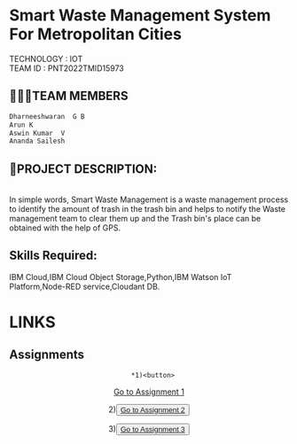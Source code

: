 

# Smart Waste Management System For Metropolitan Cities
TECHNOLOGY : IOT <br>
TEAM ID : PNT2022TMID15973

## 👨‍👩‍👦TEAM MEMBERS
```html
Dharneeshwaran  G B   
Arun K
Aswin Kumar  V
Ananda Sailesh
```

## 📒PROJECT DESCRIPTION:
<br>In simple words, Smart Waste Management is a waste management process to identify the amount of trash in the trash bin and helps to notify the Waste management team to clear them up and the Trash bin's place can be obtained with the help of GPS.  <br>


## Skills Required:
IBM Cloud,IBM Cloud Object Storage,Python,IBM Watson IoT Platform,Node-RED service,Cloudant DB.

# **LINKS**
## Assignments
<div align="center">

      *1)<button>
   <a href="https://github.com/IBM-EPBL/IBM-Project-30472-1660147127/tree/main/Assessments/Team_Member_1/Arun%20K_Assignment%201"> Go to Assignment 1 </a>
</button>

   2)<button>
   <a href="https://github.com/IBM-EPBL/IBM-Project-30472-1660147127/tree/main/Assessments/Team_Member_1/Arun%20K_Assignment%202"> Go to Assignment 2 </a>
 </button>

   3)<button>
   <a href="https://github.com/IBM-EPBL/IBM-Project-30472-1660147127/tree/main/Assessments/Team_Member_1/Arun%20K_Assignment%203"> Go to Assignment 3 </a>
 </button>
   </div>

